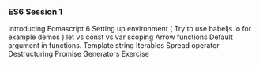 ### ES6 Session 1
Introducing Ecmascript 6
Setting up environment ( Try to use babeljs.io for example demos )
let vs const vs var
scoping
Arrow functions
Default argument in functions.
Template string
Iterables
Spread operator
Destructuring
Promise
Generators
Exercise